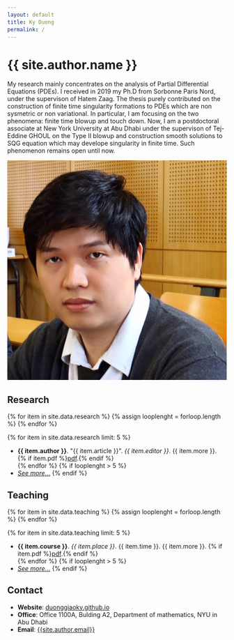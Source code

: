 ```yaml
---
layout: default
title: Ky Duong
permalink: /
---
```


<div class="about">
  <div class="info">
    <h1>{{ site.author.name }}</h1>
    <p>
  My research mainly concentrates  on the analysis of   Partial Differential Equations (PDEs). I received in 2019  my  Ph.D  from Sorbonne Paris Nord,  under the supervison of Hatem Zaag.  The thesis  purely contributed on  the construction of   finite time singularity formations to PDEs which are non sysmetric or non variational. In particular, I am focusing on the two phenomena:   finite time  blowup and touch down. Now, I am a postdoctoral associate at New York University at Abu Dhabi under the supervison of  Tej-Eddine GHOUL  on the  Type II blowup  and  construction  smooth    solutions  to  SQG equation which may develope singularity in finite time.     Such  phenomenon  remains open until now.  
    </p>
  </div>
  <div class="captioned-img">
    <img src="images/avatar.jpg" alt="My avatar" />
  </div>
</div>

## <i class="fas fa-university"></i> Research

{% for item in site.data.research %}
  {% assign looplenght = forloop.length %}
{% endfor %}

{% for item in site.data.research limit: 5 %}
  - <strong>{{ item.author }}</strong>. "{{ item.article }}". *{{ item.editor }}*. {{ item.more }}. {% if item.pdf %}<a href="files/pdf/{{ item.pdf }}" target="_blank">pdf</a>.{% endif %} <br />
{% endfor %}
{% if looplenght > 5 %}
  - [_See more_...](/research)
{% endif %}


## <i class="fas fa-chalkboard-teacher"></i> Teaching


{% for item in site.data.teaching %}
  {% assign looplenght = forloop.length %}
{% endfor %}

{% for item in site.data.teaching limit: 5 %}
  - <strong>{{ item.course }}</strong>. _{{ item.place }}_. {{ item.time }}. {{ item.more }}. {% if item.pdf %}<a href="files/pdf/{{ item.pdf }}" target="_blank">pdf</a>.{% endif %} <br />
{% endfor %}
{% if looplenght > 5 %}
  - [_See more_...](/research)
{% endif %}


## <i class="fas fa-mail-bulk"></i> Contact

- **Website**: [duonggiaoky.github.io](https://duonggiaoky.github.io)
- **Office**: Office 1100A,  Bulding A2,  Department of mathematics, NYU in Abu Dhabi 
- **Email**: [{{site.author.email}}](mailto:{{site.author.email}})
